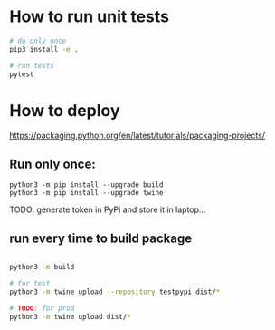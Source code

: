 # How to run unit tests

```bash
# do only once
pip3 install -e .

# run tests
pytest

```


# How to deploy

https://packaging.python.org/en/latest/tutorials/packaging-projects/

## Run only once:
```shell
python3 -m pip install --upgrade build
python3 -m pip install --upgrade twine
```

TODO: generate token in PyPi and store it in laptop... 


## run every time to build package
```sh

python3 -m build

# for test
python3 -m twine upload --repository testpypi dist/*

# TODO: for prod
python3 -m twine upload dist/*

```
